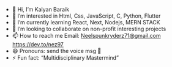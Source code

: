 - 👋 Hi, I’m Kalyan Baraik
- 👀 I’m interested in Html, Css, JavaScript, C, Python, Flutter
- 🌱 I’m currently learning React, Next, Nodejs, MERN STACK
- 💞️ I’m looking to collaborate on non-profit interesting projects
- 📫 How to reach me Email: Neelspunkryderz71@gmail.com https://dev.to/nez97
- 😄 Pronouns: send the voice msg 🤭
- ⚡ Fun fact: “Multidisciplinary Mastermind”

